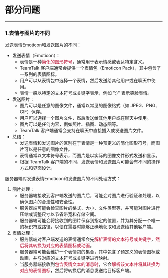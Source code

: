 # 部分问题

---

### 1.表情与图片的不同

发送表情Emoticon和发送图片的不同：

- 发送表情（Emoticon）：
  - 表情是一种<font color='#BAOC2F'>简化的图形符号</font>，通常用于表示情感或表达特定含义。
  - TeamTalk 客户端通常会提供一个表情包（Emoticon Pack），其中包含了一系列的表情图标。
  - 用户可以从表情包中选择一个表情，然后发送给其他用户或在聊天中使用。
  - 表情一般以特定的文本符号或关键字表示，例如 ":)" 表示笑脸表情。
- 发送图片：
  - 图片可以是任意的图像文件，通常以常见的图像格式（如 JPEG、PNG、GIF）保存。
  - 用户可以选择一个图片文件，然后发送给其他用户或在聊天中使用。
  - 图片可以是任何内容，例如照片、插图、动态图等。
  - TeamTalk 客户端通常会支持在聊天中直接插入或发送图片文件。
- 总结：
  - 发送表情和发送图片的区别在于表情是一种预定义的简化图形符号，而图片可以是任意的图像文件。
  - 表情通常以文本符号表示，而图片是以实际的图像文件形式发送和显示。
  - 根据 TeamTalk 客户端的不同，发送表情和发送图片可能会有不同的操作方式和界面设计。

服务器端对发送表情Emoticon和发送图片的不同处理方式：

1. 图片处理：
   - 服务器端接收到客户端发送的图片后，可能会对图片进行验证和处理，以确保图片的合法性和安全性。
   - 服务器端可能会检查图片的格式、大小、文件类型等，并可能对图片进行压缩或调整尺寸以节省带宽和存储空间。
   - 服务器端可能会将接收到的图片保存到指定的位置，并为其分配一个唯一的标识符或路径，以便在需要时能够正确地获取和发送给其他客户端。
2. 表情处理：
   - 服务器端对客户端发送的表情通常会先<font color='#BAOC2F'>解析表情的文本符号或关键字</font>，<font color='#BAOC2F'>然后将其转换为对应的表情图标或动画</font>。
   - 服务器端可能会维护一个表情包的集合，其中包含了预定义的表情图标或动画，并与对应的文本符号或关键字进行映射。
   - 当服务器端接收到<font color='#BAOC2F'>包含表情文本的消息时</font>，它会<font color='#BAOC2F'>解析该文本并将其转换为对应的表情图标</font>，然后将转换后的消息发送给目标客户端。







